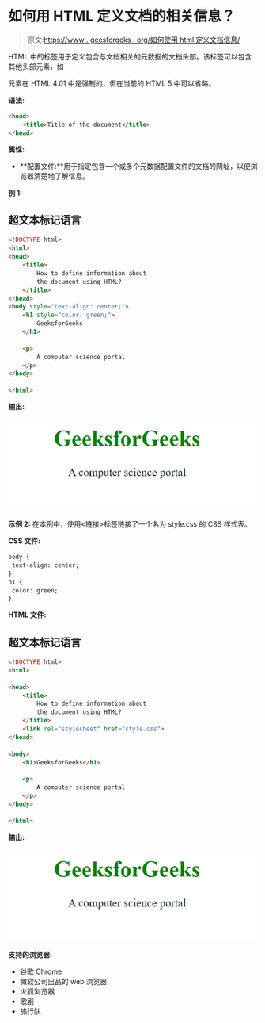 # 如何用 HTML 定义文档的相关信息？

> 原文:[https://www . geesforgeks . org/如何使用 html 定义文档信息/](https://www.geeksforgeeks.org/how-to-define-information-about-the-document-using-html/)

HTML 中的标签用于定义包含与文档相关的元数据的文档头部。该标签可以包含其他头部元素，如<title>、<meta/>、<link/>、<style>、<link>等。</root></style></title>

元素在 HTML 4.01 中是强制的，但在当前的 HTML 5 中可以省略。

**语法:**

```html
<head>
    <title>Title of the document</title>
</head>
```

**属性:**

*   **配置文件:**用于指定包含一个或多个元数据配置文件的文档的网址，以便浏览器清楚地了解信息。

**例 1:**

## 超文本标记语言

```html
<!DOCTYPE html>
<html>
<head>
    <title>
        How to define information about 
        the document using HTML?
    </title>
</head>
<body style="text-align: center;">
    <h1 style="color: green;">
        GeeksforGeeks
    </h1>

    <p>
        A computer science portal
    </p>
</body>

</html>
```

**输出:**

![](img/97ed4ebb7f3f1917acd74b653d738f58.png)

**示例 2:** 在本例中，使用<链接>标签链接了一个名为 style.css 的 CSS 样式表。

**CSS 文件:**

```html
body {
 text-align: center;
}
h1 {
 color: green;
}
```

**HTML 文件:**

## 超文本标记语言

```html
<!DOCTYPE html>
<html>

<head>
    <title>
        How to define information about
        the document using HTML?
    </title>
    <link rel="stylesheet" href="style.css">
</head>

<body>
    <h1>GeeksforGeeks</h1>

    <p>
        A computer science portal
    </p>
</body>

</html>
```

**输出:**

![](img/97ed4ebb7f3f1917acd74b653d738f58.png)

**支持的浏览器:**

*   谷歌 Chrome
*   微软公司出品的 web 浏览器
*   火狐浏览器
*   歌剧
*   旅行队